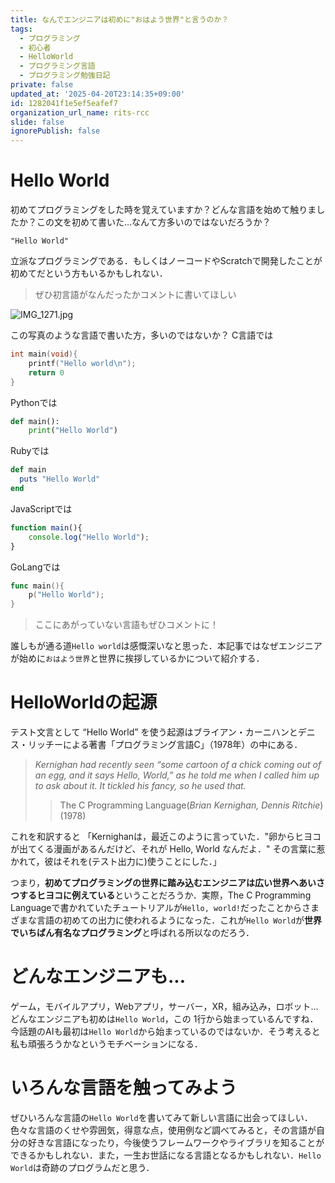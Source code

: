```yaml
---
title: なんでエンジニアは初めに"おはよう世界"と言うのか？
tags:
  - プログラミング
  - 初心者
  - HelloWorld
  - プログラミング言語
  - プログラミング勉強日記
private: false
updated_at: '2025-04-20T23:14:35+09:00'
id: 1282041f1e5ef5eafef7
organization_url_name: rits-rcc
slide: false
ignorePublish: false
---
```

# Hello World
初めてプログラミングをした時を覚えていますか？どんな言語を始めて触りましたか？この文を初めて書いた...なんて方多いのではないだろうか？
```
"Hello World"
```
立派なプログラミングである．もしくはノーコードやScratchで開発したことが初めてだという方もいるかもしれない．

> ぜひ初言語がなんだったかコメントに書いてほしい

![IMG_1271.jpg](https://qiita-image-store.s3.ap-northeast-1.amazonaws.com/0/3757442/85969e19-6718-44bd-a097-ff0641859987.jpeg)



この写真のような言語で書いた方，多いのではないか？
C言語では
```c
int main(void){
    printf("Hello world\n");
    return 0
}
```
Pythonでは
```py
def main():
    print("Hello World")
```
Rubyでは
```rb
def main
  puts "Hello World"
end
```
JavaScriptでは
```js
function main(){
    console.log("Hello World");
}
```
GoLangでは
```go
func main(){
    p("Hello World");
}
```

> ここにあがっていない言語もぜひコメントに！

誰しもが通る道`Hello world`は感慨深いなと思った．本記事ではなぜエンジニアが始めに`おはよう世界`と世界に挨拶しているかについて紹介する．

# HelloWorldの起源
テスト文言として “Hello World” を使う起源はブライアン・カーニハンとデニス・リッチーによる著書「プログラミング言語C」（1978年）の中にある．
> *Kernighan had recently seen “some cartoon of a chick coming out of an egg, and it says Hello, World,” as he told me when I called him up to ask about it. It tickled his fancy, so he used that.*
>> The C Programming Language(*Brian Kernighan, Dennis Ritchie*)(1978)

これを和訳すると
「Kernighanは，最近このように言っていた．"卵からヒヨコが出てくる漫画があるんだけど、それが Hello, World なんだよ．" その言葉に惹かれて，彼はそれを(テスト出力に)使うことにした．」

つまり，**初めてプログラミングの世界に踏み込むエンジニアは広い世界へあいさつするヒヨコに例えている**ということだろうか．実際，The C Programming Languageで書かれていたチュートリアルが`Hello, world!`だったことからさまざまな言語の初めての出力に使われるようになった．これが`Hello World`が**世界でいちばん有名なプログラミング**と呼ばれる所以なのだろう．

# どんなエンジニアも...
ゲーム，モバイルアプリ，Webアプリ，サーバー，XR，組み込み，ロボット...どんなエンジニアも初めは`Hello World`，この 1行から始まっているんですね．今話題のAIも最初は`Hello World`から始まっているのではないか．そう考えると私も頑張ろうかなというモチベーションになる．

# いろんな言語を触ってみよう
ぜひいろんな言語の`Hello World`を書いてみて新しい言語に出会ってほしい．色々な言語のくせや雰囲気，得意な点，使用例など調べてみると，その言語が自分の好きな言語になったり，今後使うフレームワークやライブラリを知ることができるかもしれない．また，一生お世話になる言語となるかもしれない．`Hello World`は奇跡のプログラムだと思う．
